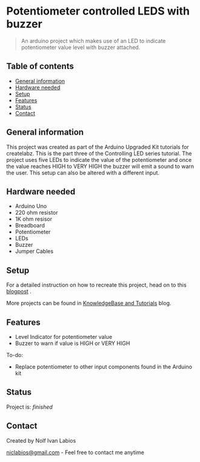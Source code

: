 # Potentiometer controlled LEDS with buzzer
> An arduino project which makes use of an LED to indicate potentiometer value level with buzzer attached.

## Table of contents
* [General information](#general-information)
* [Hardware needed](#hardware-needed)
* [Setup](#setup)
* [Features](#features)
* [Status](#status)
* [Contact](#contact)

## General information
This project was created as part of the Arduino Upgraded Kit tutorials for createlabz. This is the part three of the Controlling LED series tutorial. The project uses five LEDs to indicate the value of the potentiometer and once the value reaches HIGH to VERY HIGH the buzzer will emit a sound to warn the user. This setup can also be altered with a different input.

## Hardware needed
* Arduino Uno
* 220 ohm resistor
* 1K ohm resisor
* Breadboard
* Potentiometer
* LEDs
* Buzzer
* Jumper Cables

## Setup
For a detailed instruction on how to recreate this project, head on to this [blogpost](https://store.createlabz.com/blogs/createlabz-tutorials/controlling-an-led-3-5-potentiometer-controlled-leds-with-buzzer) .

More projects can be found in [KnowledgeBase and Tutorials](https://store.createlabz.com/blogs/createlabz-tutorials) blog.

## Features
* Level Indicator for potentiometer value
* Buzzer to warn if value is HIGH or VERY HIGH

To-do:
* Replace potentiometer to other input components found in the Arduino kit

## Status
Project is: _finished_

## Contact
Created by Nolf Ivan Labios

niclabios@gmail.com - Feel free to contact me anytime 
